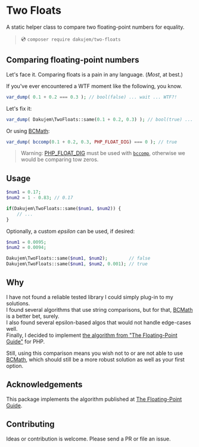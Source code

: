 # Two Floats

A static helper class to compare two floating-point numbers for equality.

> 💿 `composer require dakujem/two-floats`


## Comparing floating-point numbers

Let's face it. Comparing floats is a pain in any language. (_Most_, at best.)

If you've ever encountered a WTF moment like the following, you know.
```php
var_dump( 0.1 + 0.2 === 0.3 ); // bool(false) ... wait ... WTF?!
```

Let's fix it:
```php
var_dump( Dakujem\TwoFloats::same(0.1 + 0.2, 0.3) ); // bool(true) ... now we are talking
```

Or using [BCMath](https://www.php.net/manual/en/book.bc.php):
```php
var_dump( bccomp(0.1 + 0.2, 0.3, PHP_FLOAT_DIG) === 0 ); // true
```
> Warning:
> [PHP_FLOAT_DIG](https://www.php.net/manual/en/reserved.constants.php) must be used
> with [`bccomp`](https://www.php.net/manual/en/function.bccomp.php),
> otherwise we would be comparing tow zeros.


## Usage

```php
$num1 = 0.17;
$num2 = 1 - 0.83; // 0.17

if(Dakujem\TwoFloats::same($num1, $num2)) {
    // ...
}
```

Optionally, a custom _epsilon_ can be used, if desired:
```php
$num1 = 0.0095;
$num2 = 0.0094;

Dakujem\TwoFloats::same($num1, $num2);        // false
Dakujem\TwoFloats::same($num1, $num2, 0.001); // true
```


## Why

I have not found a reliable tested library I could simply plug-in to my solutions.\
I found several algorithms that use string comparisons, but for that,
[BCMath](https://www.php.net/manual/en/book.bc.php) is a better bet, surely.\
I also found several epsilon-based algos that would not handle edge-cases well.\
Finally, I decided to implement [the algorithm from "The Floating-Point Guide"](https://floating-point-gui.de/errors/comparison/) for PHP.

Still, using this comparison means you wish not to or are not able to use
[BCMath](https://www.php.net/manual/en/book.bc.php),
which should still be a more robust solution as well as your first option.


 ## Acknowledgements
 
 This package implements the algorithm published at
 [The Floating-Point Guide](https://floating-point-gui.de/errors/comparison/).
 
 
## Contributing

Ideas or contribution is welcome. Please send a PR or file an issue.

